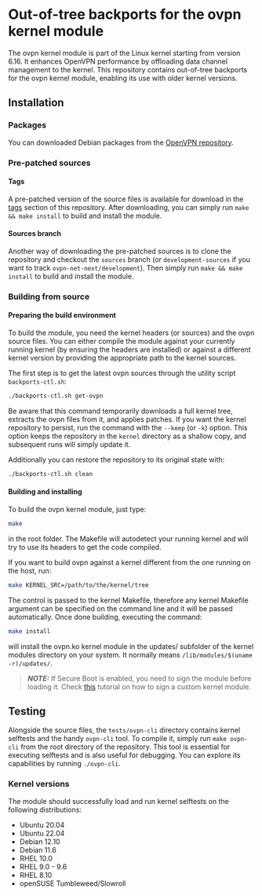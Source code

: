 # Out-of-tree backports for the ovpn kernel module

The ovpn kernel module is part of the Linux kernel starting from version 6.16. It enhances OpenVPN performance by offloading data channel management to the kernel. This repository contains out-of-tree backports for the ovpn kernel module, enabling its use with older kernel versions.

## Installation

### Packages

You can downloaded Debian packages from the [OpenVPN repository](https://download.opensuse.org/repositories/isv:/OpenVPN:/Snapshots/).

### Pre-patched sources

#### Tags

A pre-patched version of the source files is available for download in the [tags](https://github.com/OpenVPN/ovpn-backports/tags) section of this repository. After downloading, you can simply run `make && make install` to build and install the module.

#### Sources branch

Another way of downloading the pre-patched sources is to clone the repository and checkout the `sources` branch (or `development-sources` if you want to track `ovpn-net-next/development`). Then simply run `make && make install` to build and install the module.

### Building from source

#### Preparing the build environment

To build the module, you need the kernel headers (or sources) and the ovpn source files. You can either compile the module against your currently running kernel (by ensuring the headers are installed) or against a different kernel version by providing the appropriate path to the kernel sources.

The first step is to get the latest ovpn sources through the utility script `backports-ctl.sh`:

```sh
./backports-ctl.sh get-ovpn
```

Be aware that this command temporarily downloads a full kernel tree, extracts the ovpn files from it, and applies patches. If you want the kernel repository to persist, run the command with the `--keep` (or `-k`) option. This option keeps the repository in the `kernel` directory as a shallow copy, and subsequent runs will simply update it.

Additionally you can restore the repository to its original state with:

```sh
./backports-ctl.sh clean
```

#### Building and installing

To build the ovpn kernel module, just type:

```sh
make
```

in the root folder. The Makefile will autodetect your running kernel and will try to use its headers to get the code compiled.

If you want to build ovpn against a kernel different from the one running on the host, run:

```sh
make KERNEL_SRC=/path/to/the/kernel/tree
```

The control is passed to the kernel Makefile, therefore any kernel Makefile argument can be specified on the command line and it will be passed automatically. Once done building, executing the command:

```sh
make install
```

will install the ovpn.ko kernel module in the updates/ subfolder of the kernel modules directory on your system. It normally means `/lib/modules/$(uname -r)/updates/`.

> **_NOTE:_** If Secure Boot is enabled, you need to sign the module before loading it. Check [this](https://askubuntu.com/questions/760671/could-not-load-vboxdrv-after-upgrade-to-ubuntu-16-04-and-i-want-to-keep-secur/768310#768310) tutorial on how to sign a custom kernel module.

## Testing

Alongside the source files, the `tests/ovpn-cli` directory contains kernel selftests and the handy `ovpn-cli` tool. To compile it, simply run `make ovpn-cli` from the root directory of the repository.
This tool is essential for executing selftests and is also useful for debugging. You can explore its capabilities by running `./ovpn-cli`.

### Kernel versions

The module should successfully load and run kernel selftests on the following distributions:
 - Ubuntu 20.04
 - Ubuntu 22.04
 - Debian 12.10
 - Debian 11.6
 - RHEL 10.0
 - RHEL 9.0 - 9.6
 - RHEL 8.10
 - openSUSE Tumbleweed/Slowroll
